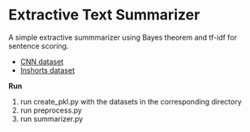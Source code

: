 # Extractive Text Summarizer
A simple extractive summmarizer using Bayes theorem and tf-idf for sentence scoring.
* [CNN dataset](https://cs.nyu.edu/~kcho/DMQA/)
* [Inshorts dataset](https://www.kaggle.com/sunnysai12345/news-summary/data)

**Run**
1. run create_pkl.py with the datasets in the corresponding directory
2. run preprocess.py
3. run summarizer.py
